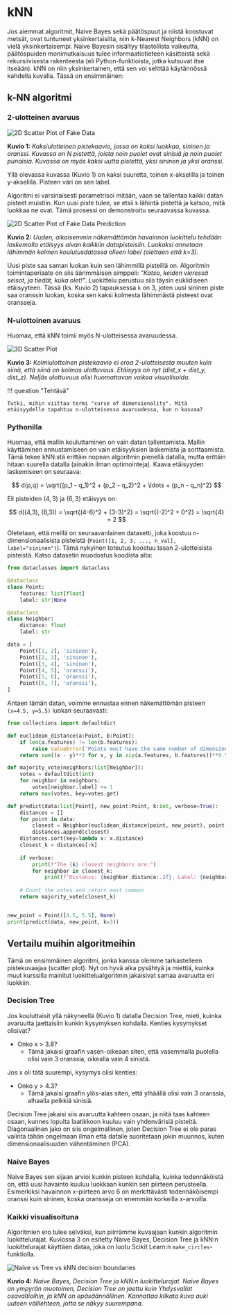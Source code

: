 # kNN

Jos aiemmat algoritmit, Naive Bayes sekä päätöspuut ja niistä koostuvat metsät, ovat tuntuneet yksinkertaisilta, niin k-Nearest Neighbors (kNN) on vielä yksinkertaisempi. Naive Bayesin sisältyy tilastollista vaikeutta, päätöspuiden monimutkaisuus tulee informaatiotieteen käsitteistä sekä rekursiivisesta rakenteesta (eli Python-funktioista, jotka kutsuvat itse itseään). kNN on niin yksinkertainen, että sen voi selittää käytännössä kahdella kuvalla. Tässä on ensimmäinen:

## k-NN algoritmi

### 2-ulotteinen avaruus

![2D Scatter Plot of Fake Data](../../images/knn_scatter_2d.png)

**Kuvio 1:** *Kaksiulotteinen pistekaavio, jossa on kaksi luokkaa, sininen ja oranssi. Kuvassa on N pistettä, joista noin puolet ovat sinisiä ja noin puolet punaisia. Kuvassa on myös kaksi uutta pistettä, yksi sininen ja yksi oranssi.*

Yllä olevassa kuvassa (Kuvio 1) on kaksi suuretta, toinen x-akselilla ja toinen y-akselilla. Pisteen väri on sen label.

Algoritmi ei varsinaisesti parametrisoi mitään, vaan se tallentaa kaikki datan pisteet muistiin. Kun uusi piste tulee, se etsii `k` lähintä pistettä ja katsoo, mitä luokkaa ne ovat. Tämä prosessi on demonstroitu seuraavassa kuvassa.

![2D Scatter Plot of Fake Data Prediction](../../images/knn_scatter_2d_predict.png)

**Kuvio 2:** *Uuden, aikaisemmin näkemättömän havainnon luokittelu tehdään laskemalla etäisyys aivan kaikkiin datapisteisiin. Luokaksi annetaan lähimmän kolmen koulutusdatassa olleen label (olettaen että k=3).*

Uusi piste saa saman luokan kuin sen lähimmillä pisteillä on. Algoritmin toimintaperiaate on siis äärimmäisen simppeli: *"Katso, keiden vieressä seisot, ja tiedät, kuka olet!"*. Luokittelu perustuu siis täysin euklidiseen etäisyyteen. Tässä (ks. Kuvio 2) tapauksessa `k` on 3, joten uusi sininen piste saa oranssin luokan, koska sen kaksi kolmesta lähimmästä pisteest ovat oransseja.

### N-ulottoinen avaruus

Huomaa, että kNN toimii myös N-ulotteisessa avaruudessa.

![3D Scatter Plot](../../images/knn_scatter_3d.png)

**Kuvio 3:** *Kolmiulotteinen pistekaavio ei eroa 2-ulotteisesta muuten kuin siinä, että siinä on kolmas ulottuvuus. Etäisyys on nyt (dist_x + dist_y, dist_z). Neljäs ulottuvuus olisi huomattavan vaikea visualisoida.*

!!! question "Tehtävä"

    Tutki, mihin viittaa termi "curse of dimensionality". Mitä etäisyydelle tapahtuu n-ulotteisessa avaruudessa, kun n kasvaa?


### Pythonilla

Huomaa, että mallin kouluttaminen on vain datan tallentamista. Mallin käyttäminen ennustamiseen on vain etäisyyksien laskemista ja sorttaamista. Tämä tekee kNN:stä erittäin nopean algoritmin pienellä datalla, mutta erittäin hitaan suurella datalla (ainakin ilman optimointeja). Kaava etäisyyden laskemiseen on seuraava:

$$
d(p,q) = \sqrt{(p_1 - q_1)^2 + (p_2 - q_2)^2 + \ldots + (p_n - q_n)^2}
$$

Eli pisteiden $(4,3)$ ja $(6,3)$ etäisyys on:

$$
d((4,3), (6,3)) = \sqrt{(4-6)^2 + (3-3)^2} = \sqrt{(-2)^2 + 0^2} = \sqrt{4} = 2
$$

Oletetaan, että meillä on seuraavanlainen datasetti, joka koostuu n-dimensionaalisista pisteistä (`Point([1, 2, 3, ..., n_val], label="sininen")`). Tämä nykyinen toteutus koostuu tasan 2-ulotteisista pisteistä. Katso datasetin muodostus koodista alta:

```python
from dataclasses import dataclass

@dataclass
class Point:
    features: list[float]
    label: str|None

@dataclass
class Neighbor:
    distance: float
    label: str

data = [
    Point([1, 2], 'sininen'),
    Point([2, 3], 'sininen'),
    Point([3, 4], 'sininen'),
    Point([4, 5], 'oranssi'),
    Point([5, 6], 'oranssi'),
    Point([6, 7], 'oranssi'),
]
```

Antaen tämän datan, voimme ennustaa ennen näkemättömän pisteen `(x=4.5, y=5.5)` luokan seuraavasti:

```python
from collections import defaultdict

def euclidean_distance(a:Point, b:Point):
    if len(a.features) != len(b.features):
        raise ValueError('Points must have the same number of dimensions')
    return sum((x - y)**2 for x, y in zip(a.features, b.features))**0.5

def majority_vote(neighbors:list[Neighbor]):
    votes = defaultdict(int)
    for neighbor in neighbors:
        votes[neighbor.label] += 1
    return max(votes, key=votes.get)

def predict(data:list[Point], new_point:Point, k:int, verbose=True):
    distances = []
    for point in data:
        closest = Neighbor(euclidean_distance(point, new_point), point.label)
        distances.append(closest)
    distances.sort(key=lambda x: x.distance)
    closest_k = distances[:k]
    
    if verbose:
        print(f"The {k} closest neighbors are:")
        for neighbor in closest_k:
            print(f"Distance: {neighbor.distance:.2f}, Label: {neighbor.label}")
    
    # Count the votes and return most common
    return majority_vote(closest_k)


new_point = Point([4.5, 5.5], None)
print(predict(data, new_point, k=3))
```

## Vertailu muihin algoritmeihin

Tämä on ensimmäinen algoritmi, jonka kanssa olemme tarkastelleen pistekuvaajaa (scatter plot). Nyt on hyvä aika pysähtyä ja miettiä, kuinka muut kurssilla mainitut luokittelualgoritmin jakaisivat samaa avaruutta eri luokkiin.

### Decision Tree

Jos kouluttaisit yllä näkyneellä (Kuvio 1) datalla Decision Tree, mieti, kuinka avaruutta jaettaisiin kunkin kysymyksen kohdalla. Kenties kysymykset olisivat?

* Onko x > 3.8?
    * Tämä jakaisi graafin vasen-oikeaan siten, että vasemmalla puolella olisi vain 3 oranssia, oikealla vain 4 sinistä.

Jos x oli tätä suurempi, kysymys olisi kenties:

* Onko y > 4.3?
    * Tämä jakaisi graafin ylös-alas siten, että ylhäällä olisi vain 3 oranssia, alhaalla pelkkiä sinisiä.

Decision Tree jakaisi siis avaruutta kahteen osaan, ja niitä taas kahteen osaan, kunnes lopulta laatikkoon kuuluu vain yhdenvärisiä pisteitä. Diagonaalinen jako on siis ongelmallinen, joten Decision Tree ei ole paras valinta tähän ongelmaan ilman että datalle suoritetaan jokin muunnos, kuten dimensionaalisuuden vähentäminen (PCA).

### Naive Bayes

Naive Bayes sen sijaan arvioi kunkin pisteen kohdalla, kuinka todennäköistä on, että uusi havainto kuuluu luokkaan kunkin sen piirteen perusteella. Esimerkiksi havainnon x-piirteen arvo 6 on merkittävästi todennäköisempi oranssi kuin sininen, koska oransseja on enemmän korkeilla x-arvoilla.

### Kaikki visualisoituna

Algoritmien ero tulee selväksi, kun piirrämme kuvaajaan kunkin algoritmin luokittelurajat. Kuviossa 3 on esitetty Naive Bayes, Decision Tree ja kNN:n luokittelurajat käyttäen dataa, joka on luotu Scikit Learn:n `make_circles`-funktiolla.

![Naive vs Tree vs kNN decision boundaries](../../images/naive_decision_knn_decision_boundaries.png)

**Kuvio 4:** *Naive Bayes, Decision Tree ja kNN:n luokittelurajat. Naive Bayes on ympyrän muotoinen, Decision Tree on jaettu kuin Yhdysvallat osavaltioihin, ja kNN on epäsäännöllinen. Kannattaa klikata kuva auki uuteen välilehteen, jotta se näkyy suurempana.*